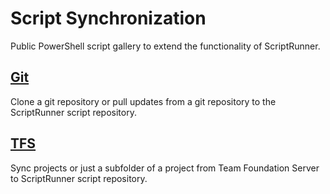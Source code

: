 # Script Synchronization

Public PowerShell script gallery to extend the functionality of ScriptRunner.

## [Git](./GitSync)

Clone a git repository or pull updates from a git repository to the ScriptRunner script repository.

## [TFS](./TFS)

Sync projects or just a subfolder of a project from Team Foundation Server to ScriptRunner script repository.
